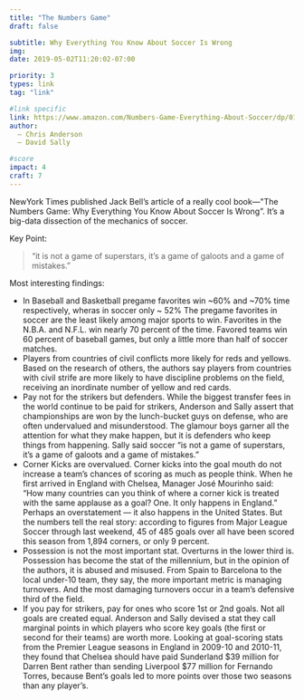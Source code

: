 ```yaml
---
title: "The Numbers Game"
draft: false

subtitle: Why Everything You Know About Soccer Is Wrong
img:
date: 2019-05-02T11:20:02-07:00

priority: 3
types: link
tag: "link"

#link specific
link: https://www.amazon.com/Numbers-Game-Everything-About-Soccer/dp/0143124560"
author:
  – Chris Anderson
  – David Sally

#score
impact: 4
craft: 7
---
```


NewYork Times published Jack Bell’s article of a really cool book—"The Numbers Game: Why Everything You Know About Soccer Is Wrong”. It’s a big-data dissection of the mechanics of soccer.

Key Point:
> “it is not a game of superstars, it’s a game of galoots and a game of mistakes.”

Most interesting findings:
* In Baseball and Basketball pregame favorites win ~60% and ~70% time respectively, wheras in soccer only ~ 52%
The pregame favorites in soccer are the least likely among major sports to win. Favorites in the N.B.A. and N.F.L. win nearly 70 percent of the time. Favored teams win 60 percent of baseball games, but only a little more than half of soccer matches.
* Players from countries of civil conflicts more likely for reds and yellows.
Based on the research of others, the authors say players from countries with civil strife are more likely to have discipline problems on the field, receiving an inordinate number of yellow and red cards.
* Pay not for the strikers but defenders.
While the biggest transfer fees in the world continue to be paid for strikers, Anderson and Sally assert that championships are won by the lunch-bucket guys on defense, who are often undervalued and misunderstood. The glamour boys garner all the attention for what they make happen, but it is defenders who keep things from happening. Sally said soccer “is not a game of superstars, it’s a game of galoots and a game of mistakes.”
* Corner Kicks are overvalued.
Corner kicks into the goal mouth do not increase a team’s chances of scoring as much as people think. When he first arrived in England with Chelsea, Manager José Mourinho said: “How many countries can you think of where a corner kick is treated with the same applause as a goal? One. It only happens in England.” Perhaps an overstatement — it also happens in the United States. But the numbers tell the real story: according to figures from Major League Soccer through last weekend, 45 of 485 goals over all have been scored this season from 1,894 corners, or only 9 percent.
* Possession is not the most important stat. Overturns in the lower third is.
Possession has become the stat of the millennium, but in the opinion of the authors, it is abused and misused. From Spain to Barcelona to the local under-10 team, they say, the more important metric is managing turnovers. And the most damaging turnovers occur in a team’s defensive third of the field.
* If you pay for strikers, pay for ones who score 1st or 2nd goals. Not all goals are created equal. Anderson and Sally devised a stat they call marginal points in which players who score key goals (the first or second for their teams) are worth more. Looking at goal-scoring stats from the Premier League seasons in England in 2009-10 and 2010-11, they found that Chelsea should have paid Sunderland $39 million for Darren Bent rather than sending Liverpool $77 million for Fernando Torres, because Bent’s goals led to more points over those two seasons than any player’s.
